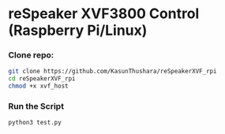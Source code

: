 # reSpeaker XVF3800 Control (Raspberry Pi/Linux)

### Clone repo:
   ```bash
   git clone https://github.com/KasunThushara/reSpeakerXVF_rpi
   cd reSpeakerXVF_rpi
   chmod +x xvf_host
```
### Run the Script
```bash
python3 test.py
```
